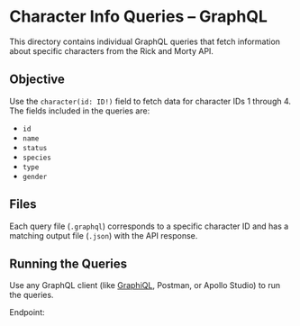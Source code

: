 # Character Info Queries – GraphQL

This directory contains individual GraphQL queries that fetch information about specific characters from the Rick and Morty API.

## Objective

Use the `character(id: ID!)` field to fetch data for character IDs 1 through 4. The fields included in the queries are:
- `id`
- `name`
- `status`
- `species`
- `type`
- `gender`

## Files

Each query file (`.graphql`) corresponds to a specific character ID and has a matching output file (`.json`) with the API response.

## Running the Queries

Use any GraphQL client (like [GraphiQL](https://rickandmortyapi.com/graphql), Postman, or Apollo Studio) to run the queries.

Endpoint:
